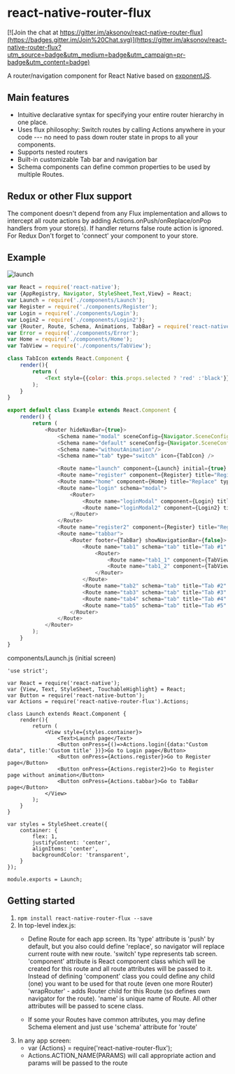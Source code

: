 # react-native-router-flux

[![Join the chat at https://gitter.im/aksonov/react-native-router-flux](https://badges.gitter.im/Join%20Chat.svg)](https://gitter.im/aksonov/react-native-router-flux?utm_source=badge&utm_medium=badge&utm_campaign=pr-badge&utm_content=badge)

A router/navigation component for React Native based on [exponentJS](https://github.com/exponentjs/ex-navigator).

## Main features

- Intuitive declarative syntax for specifying your entire router hierarchy in one place.
- Uses flux philosophy: Switch routes by calling Actions anywhere in your code --- no need to pass down router state in props to all your components.
- Supports nested routers
- Built-in customizable Tab bar and navigation bar
- Schema components can define common properties to be used by multiple Routes.


## Redux or other Flux support
The component doesn't depend from any Flux implementation and allows to intercept all route actions by adding Actions.onPush/onReplace/onPop handlers from your store(s).
If handler returns false route action is ignored. For Redux Don't forget to 'connect' your component to your store.


## Example
![launch](https://cloud.githubusercontent.com/assets/1321329/11692367/7337cfe2-9e9f-11e5-8515-e8b7a9f230ec.gif)

```javascript
var React = require('react-native');
var {AppRegistry, Navigator, StyleSheet,Text,View} = React;
var Launch = require('./components/Launch');
var Register = require('./components/Register');
var Login = require('./components/Login');
var Login2 = require('./components/Login2');
var {Router, Route, Schema, Animations, TabBar} = require('react-native-router-flux');
var Error = require('./components/Error');
var Home = require('./components/Home');
var TabView = require('./components/TabView');

class TabIcon extends React.Component {
    render(){
        return (
            <Text style={{color: this.props.selected ? 'red' :'black'}}>{this.props.title}</Text>
        );
    }
}

export default class Example extends React.Component {
    render() {
        return (
            <Router hideNavBar={true}>
                <Schema name="modal" sceneConfig={Navigator.SceneConfigs.FloatFromBottom}/>
                <Schema name="default" sceneConfig={Navigator.SceneConfigs.FloatFromRight}/>
                <Schema name="withoutAnimation"/>
                <Schema name="tab" type="switch" icon={TabIcon} />

                <Route name="launch" component={Launch} initial={true} wrapRouter={true} title="Launch"/>
                <Route name="register" component={Register} title="Register"/>
                <Route name="home" component={Home} title="Replace" type="replace"/>
                <Route name="login" schema="modal">
                    <Router>
                        <Route name="loginModal" component={Login} title="Login" schema="modal"/>
                        <Route name="loginModal2" component={Login2} title="Login2"/>
                    </Router>
                </Route>
                <Route name="register2" component={Register} title="Register2"  schema="withoutAnimation"/>
                <Route name="tabbar">
                    <Router footer={TabBar} showNavigationBar={false}>
                        <Route name="tab1" schema="tab" title="Tab #1" >
                            <Router>
                                <Route name="tab1_1" component={TabView} title="Tab #1_1" />
                                <Route name="tab1_2" component={TabView} title="Tab #1_2" />
                            </Router>
                        </Route>
                        <Route name="tab2" schema="tab" title="Tab #2" component={TabView} />
                        <Route name="tab3" schema="tab" title="Tab #3" component={TabView} />
                        <Route name="tab4" schema="tab" title="Tab #4" component={TabView} />
                        <Route name="tab5" schema="tab" title="Tab #5" component={TabView} />
                    </Router>
                </Route>
            </Router>
        );
    }
}
```

components/Launch.js (initial screen)
```
'use strict';

var React = require('react-native');
var {View, Text, StyleSheet, TouchableHighlight} = React;
var Button = require('react-native-button');
var Actions = require('react-native-router-flux').Actions;

class Launch extends React.Component {
    render(){
        return (
            <View style={styles.container}>
                <Text>Launch page</Text>
                <Button onPress={()=>Actions.login({data:"Custom data", title:'Custom title' })}>Go to Login page</Button>
                <Button onPress={Actions.register}>Go to Register page</Button>
                <Button onPress={Actions.register2}>Go to Register page without animation</Button>
                <Button onPress={Actions.tabbar}>Go to TabBar page</Button>
            </View>
        );
    }
}

var styles = StyleSheet.create({
    container: {
        flex: 1,
        justifyContent: 'center',
        alignItems: 'center',
        backgroundColor: 'transparent',
    }
});

module.exports = Launch;
```

## Getting started
1. `npm install react-native-router-flux --save`
2. In top-level index.js:
    * Define Route for each app screen. Its 'type' attribute is 'push' by default, but you also could define 'replace', so navigator will replace current route with new route.
    'switch' type represents tab screen. 'component' attribute is React component class which will be created for this route and all route attributes will be passed to it.
Instead of defining 'component' class you could define any child (one) you want to be used for that route (even one more Router)
'wrapRouter' - adds Router child for this Route (so defines own navigator for the route). 'name' is unique name of Route.
All other attributes will be passed to scene class.

    * If some your Routes have common attributes, you may define Schema element and just use 'schema' attribute for 'route'
3. In any app screen:
    * var {Actions} = require('react-native-router-flux');
    * Actions.ACTION_NAME(PARAMS) will call appropriate action and params will be passed to the route
